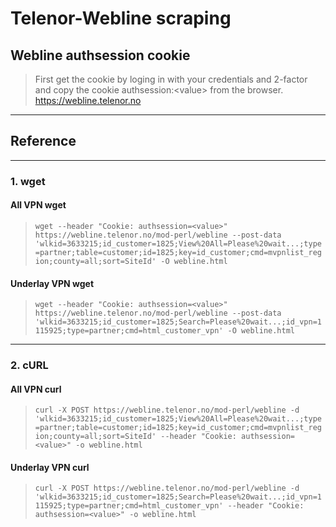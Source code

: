 # Telenor-Webline scraping
## Webline authsession cookie
>First get the cookie by loging in with your credentials and 2-factor and copy the cookie authsession:\<value> from the browser. <https://webline.telenor.no>
---
## Reference
---
### 1. wget
#### All VPN wget
>``wget --header "Cookie: authsession=<value>" https://webline.telenor.no/mod-perl/webline --post-data 'wlkid=3633215;id_customer=1825;View%20All=Please%20wait...;type=partner;table=customer;id=1825;key=id_customer;cmd=mvpnlist_region;county=all;sort=SiteId' -O webline.html``
#### Underlay VPN wget
>``wget --header "Cookie: authsession=<value>" https://webline.telenor.no/mod-perl/webline --post-data 'wlkid=3633215;id_customer=1825;Search=Please%20wait...;id_vpn=1115925;type=partner;cmd=html_customer_vpn' -O webline.html``
---
### 2. cURL
#### All VPN curl
>``curl -X POST https://webline.telenor.no/mod-perl/webline -d 'wlkid=3633215;id_customer=1825;View%20All=Please%20wait...;type=partner;table=customer;id=1825;key=id_customer;cmd=mvpnlist_region;county=all;sort=SiteId' --header "Cookie: authsession=<value>" -o webline.html``
#### Underlay VPN curl
>``curl -X POST https://webline.telenor.no/mod-perl/webline -d 'wlkid=3633215;id_customer=1825;Search=Please%20wait...;id_vpn=1115925;type=partner;cmd=html_customer_vpn' --header "Cookie: authsession=<value>" -o webline.html``
